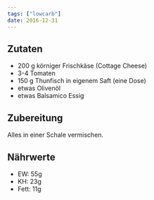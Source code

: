 ```yaml
---
tags: ["lowcarb"]
date: 2016-12-31
---
```


## Zutaten
- 200 g körniger Frischkäse (Cottage Cheese)
- 3-4   Tomaten
- 150 g Thunfisch in eigenem Saft (eine Dose)
- etwas Olivenöl
- etwas Balsamico Essig

## Zubereitung
Alles in einer Schale vermischen.

## Nährwerte
- EW:   55g
- KH:   23g
- Fett: 11g
